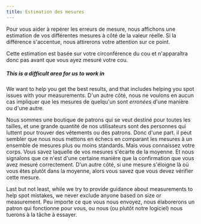 ```yaml
---
title: Estimation des mesures
---
```


Pour vous aider à repérer les erreurs de mesure, nous affichons une estimation de vos différentes mesures à côté de la valeur réelle. Si la différence s'accentue, nous attirerons votre attention sur ce point.

<Tip>

Cette estimation est basée sur votre circonférence du cou et n'apparaîtra donc pas avant que vous ayez mesuré votre cou.

</Tip>

<Note>

##### This is a difficult area for us to work in

We want to help you get the best results, and that includes helping you spot issues with your measurements.
D'un autre côté, nous ne voulons en aucun cas impliquer que les mesures de quelqu'un sont _erronées_ d'une manière ou d'une autre.

Nous sommes une boutique de patrons qui se veut destiné pour toutes les tailles, et une grande quantité de nos utilisateurs sont des personnes qui luttent pour trouver des vêtements ou des patrons.
Donc d'une part. il peut sembler que nous nous mettons en échecs en comparant les mesures à un ensemble de mesures plus ou moins standards.
Mais vous connaissez votre corps. Vous savez laquelle de vos mesures s'écarte de la moyenne.
Et nous signalons que ce n'est d'une certaine manière que la confirmation que vous avez mesuré correctement.
D'un autre côté, si une mesure s'éloigne là où vous êtes plutôt dans la moyenne, alors vous savez que vous devez vérifier cette mesure.

Last but not least, while we try to provide guidance about measurements to help spot mistakes,
we never exclude anyone based on size or measurement.
Peu importe ce que vous nous envoyez, nous élaborerons un patron qui fonctionne pour vous, ou nous (ou plutôt notre logiciel) nous tuerons à la tâche à essayer.

</Note>
